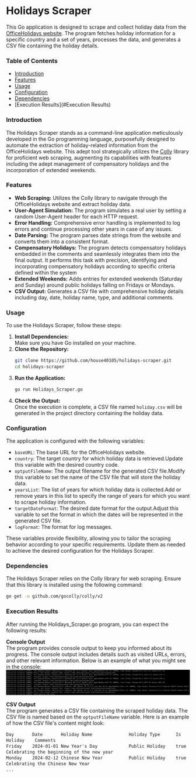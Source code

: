 # Holidays Scraper  
This Go application is designed to scrape and collect holiday data from the [OfficeHolidays website](https://www.officeholidays.com/). The program fetches holiday information for a specific country and a set of years, processes the data, and generates a CSV file containing the holiday details.
### Table of Contents  
- [Introduction](#Introduction)
- [Features](#Features)
- [Usage](#Usage)
- [Configuration](#Configuration)
- [Dependencies](#Dependencies)
- [Execution Results](#Execution Results)

### Introduction
The Holidays Scraper stands as a command-line application meticulously developed in the Go programming language, purposefully designed to automate the extraction of holiday-related information from the OfficeHolidays website. This adept tool strategically utilizes the [Colly](https://github.com/gocolly/colly) library for proficient web scraping, augmenting its capabilities with features including the adept management of compensatory holidays and the incorporation of extended weekends.  

### Features
- **Web Scraping:** Utilizes the Colly library to navigate through the OfficeHolidays website and extract holiday data.
- **User-Agent Simulation:**  The program simulates a real user by setting a random User-Agent header for each HTTP request.
- **Error Handling:**  Comprehensive error handling is implemented to log errors and continue processing other years in case of any issues.
- **Date Parsing:**  The program parses date strings from the website and converts them into a consistent format.
- **Compensatory Holidays:**  The program detects compensatory holidays embedded in the comments and seamlessly integrates them into the final output. It performs this task with precision, identifying and incorporating compensatory holidays according to specific criteria defined within the system
- **Extended Weekends:**  Adds entries for extended weekends (Saturday and Sunday) around public holidays falling on Fridays or Mondays.
- **CSV Output:**  Generates a CSV file with comprehensive holiday details including day, date, holiday name, type, and additional comments.

### Usage
To use the Holidays Scraper, follow these steps:
1. **Install Dependencies:**  
   Make sure you have Go installed on your machine.
2. **Clone the Repository:**
   ```sh
   git clone https://github.com/house40105/holidays-scraper.git
   cd holidays-scraper
   ```
3. **Run the Application:**
   ```sh
   go run Holidays_Scraper.go
   ```
4. **Check the Output:**  
   Once the execution is complete, a CSV file named `holiday.csv` will be generated in the project directory containing the holiday data.

### Configuration
The application is configured with the following variables:
- `baseURL`: The base URL for the OfficeHolidays website.  
- `country`: The target country for which holiday data is retrieved.Update this variable with the desired country code.  
- `optputFileName`: The output filename for the generated CSV file.Modify this variable to set the name of the CSV file that will store the holiday data.  
- `yearsList`: The list of years for which holiday data is collected.Add or remove years in this list to specify the range of years for which you want to scrape holiday information.  
- `targetDateFormat`: The desired date format for the output.Adjust this variable to set the format in which the dates will be represented in the generated CSV file.  
- `logFormat`: The format for log messages.  
  
These variables provide flexibility, allowing you to tailor the scraping behavior according to your specific requirements. Update them as needed to achieve the desired configuration for the Holidays Scraper.

### Dependencies
The Holidays Scraper relies on the Colly library for web scraping. Ensure that this library is installed using the following command:
```sh
go get -u github.com/gocolly/colly/v2
```
### Execution Results
After running the Holidays_Scraper.go program, you can expect the following results:  

**Console Output**  
The program provides console output to keep you informed about its progress. The console output includes details such as visited URLs, errors, and other relevant information. Below is an example of what you might see in the console:  
![Console_Output](https://github.com/house40105/holidays-scraper/blob/main/fig/Console_Output.png)

**CSV Output**  
The program generates a CSV file containing the scraped holiday data. The CSV file is named based on the `optputFileName` variable. Here is an example of how the CSV file's content might look:  
```plaintext
Day       Date       Holiday Name              Holiday Type      Is Holiday    Comments
Friday    2024-01-01 New Year's Day            Public Holiday    true          Celebrating the beginning of the new year
Monday    2024-02-12 Chinese New Year          Public Holiday    true          Celebrating the Chinese New Year
...
```
